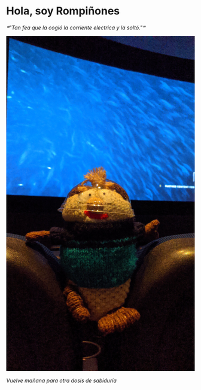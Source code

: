 # Hola, soy Rompiñones

<!--STARTS_HERE_QUOTE_README-->
<i>❝"Tan fea que la cogió la corriente electrica y la soltó."❞</i>
<!--ENDS_HERE_QUOTE_README-->

<!--START_SECTION:update_image-->
![alt text](https://raw.githubusercontent.com/focaalvarez/rompinones/main/.github/images/IMG_20220619_172118.jpg?raw=true)
<!--END_SECTION:update_image-->

*Vuelve mañana para otra dosis de sabiduría*
